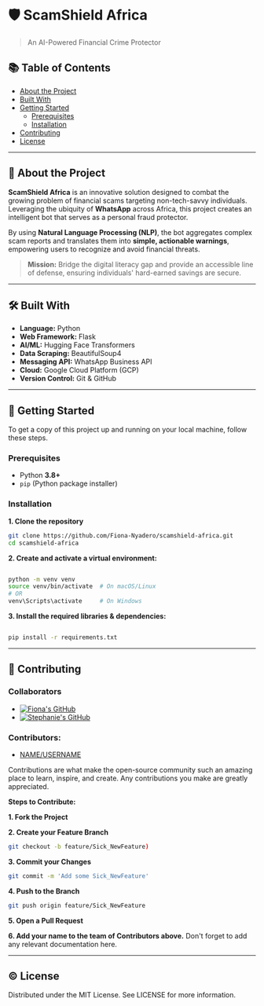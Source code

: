 # 🛡️ ScamShield Africa
> An AI-Powered Financial Crime Protector

## 📚 Table of Contents
- [About the Project](#-about-the-project)
- [Built With](#️-built-with)
- [Getting Started](#-getting-started)
  - [Prerequisites](#prerequisites)
  - [Installation](#installation)
- [Contributing](#-contributing)
- [License](#license)

---

## 🚀 About the Project
**ScamShield Africa** is an innovative solution designed to combat the growing problem of financial scams targeting non-tech-savvy individuals.  
Leveraging the ubiquity of **WhatsApp** across Africa, this project creates an intelligent bot that serves as a personal fraud protector.  

By using **Natural Language Processing (NLP)**, the bot aggregates complex scam reports and translates them into **simple, actionable warnings**, empowering users to recognize and avoid financial threats.

> **Mission:** Bridge the digital literacy gap and provide an accessible line of defense, ensuring individuals' hard-earned savings are secure.

---

## 🛠️ Built With
- **Language:** Python  
- **Web Framework:** Flask  
- **AI/ML:** Hugging Face Transformers  
- **Data Scraping:** BeautifulSoup4  
- **Messaging API:** WhatsApp Business API  
- **Cloud:** Google Cloud Platform (GCP)  
- **Version Control:** Git & GitHub  

---

## 🏁 Getting Started

To get a copy of this project up and running on your local machine, follow these steps.

### Prerequisites
- Python **3.8+**
- `pip` (Python package installer)

### Installation

**1. Clone the repository**
```bash
git clone https://github.com/Fiona-Nyadero/scamshield-africa.git
cd scamshield-africa
```
**2. Create and activate a virtual environment:**
```bash

python -m venv venv
source venv/bin/activate  # On macOS/Linux
# OR
venv\Scripts\activate     # On Windows
```
**3. Install the required libraries & dependencies:**
```bash

pip install -r requirements.txt
```
---
## 🤝 Contributing
### Collaborators  
- [![Fiona's GitHub](https://img.shields.io/badge/Fiona%20Nyadero-GitHub-black?logo=github)](https://github.com/Fiona-Nyadero)  
- [![Stephanie's GitHub](https://img.shields.io/badge/Stephanie-GitHub-black?logo=github)](https://github.com/Stephanie514)


### Contributors:
- [NAME/USERNAME](https://github.com/{USERNAME})

Contributions are what make the open-source community such an amazing place to learn, inspire, and create.
Any contributions you make are greatly appreciated.

**Steps to Contribute:**

**1. Fork the Project**

**2. Create your Feature Branch**
```bash
git checkout -b feature/Sick_NewFeature)
```

**3. Commit your Changes**
```bash
git commit -m 'Add some Sick_NewFeature'
```

**4. Push to the Branch**
```bash
git push origin feature/Sick_NewFeature
```
**5. Open a Pull Request**

**6. Add your name to the team of Contributors above.** Don't forget to add any relevant documentation here.

---
## ©️ License

Distributed under the MIT License. See LICENSE for more information.